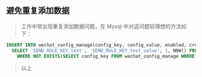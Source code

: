 避免重复添加数据
----------------
>工作中常出现重复添加数据问题，在 Mysql 中对这问题较理想的方法如下：
```sql
INSERT INTO wechat_config_manage(config_key, config_value, enabled, create_time)
  SELECT 'SEND_RULE_KEY_test', 'SEND_RULE_KEY_test_value', 1, NOW() FROM DUAL
    WHERE NOT EXISTS(SELECT config_key FROM wechat_config_manage WHERE config_key = 'SEND_RULE_KEY_test' AND enabled = 1);
```
>以上